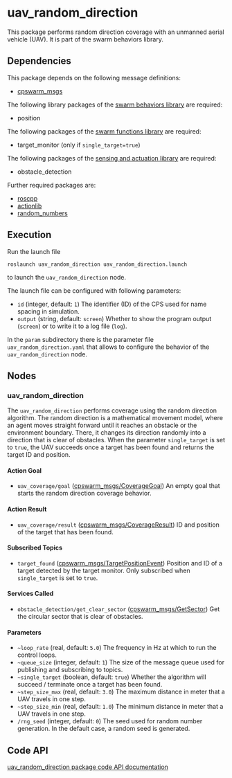 # uav_random_direction

This package performs random direction coverage with an unmanned aerial vehicle (UAV). It is part of the swarm behaviors library.

## Dependencies
This package depends on the following message definitions:
* [cpswarm_msgs](https://cpswarm.github.io/cpswarm_msgs/html/index-msg.html)

The following library packages of the [swarm behaviors library](https://github.com/cpswarm/swarm_behaviors) are required:
* position

The following packages of the [swarm functions library](https://github.com/cpswarm/swarm_functions/) are required:
* target_monitor (only if `single_target=true`)

The following packages of the [sensing and actuation library](https://github.com/cpswarm/sensing_actuation) are required:
* obstacle_detection

Further required packages are:
* [roscpp](https://wiki.ros.org/roscpp/)
* [actionlib](https://wiki.ros.org/actionlib/)
* [random_numbers](https://wiki.ros.org/random_numbers/)

## Execution
Run the launch file
```
roslaunch uav_random_direction uav_random_direction.launch
```
to launch the `uav_random_direction` node.

The launch file can be configured with following parameters:
* `id` (integer, default: `1`)
  The identifier (ID) of the CPS used for name spacing in simulation.
* `output` (string, default: `screen`)
  Whether to show the program output (`screen`) or to write it to a log file (`log`).

In the `param` subdirectory there is the parameter file `uav_random_direction.yaml` that allows to configure the behavior of the `uav_random_direction` node.

## Nodes

### uav_random_direction
The `uav_random_direction` performs coverage using the random direction algorithm. The random direction is a mathematical movement model, where an agent moves straight forward until it reaches an obstacle or the environment boundary. There, it changes its direction randomly into a direction that is clear of obstacles. When the parameter `single_target` is set to `true`, the UAV succeeds once a target has been found and returns the target ID and position.

#### Action Goal
* `uav_coverage/goal` ([cpswarm_msgs/CoverageGoal](https://cpswarm.github.io/cpswarm_msgs/html/action/Coverage.html))
  An empty goal that starts the random direction coverage behavior.

#### Action Result
* `uav_coverage/result` ([cpswarm_msgs/CoverageResult](https://cpswarm.github.io/cpswarm_msgs/html/action/Coverage.html))
  ID and position of the target that has been found.

#### Subscribed Topics
* `target_found` ([cpswarm_msgs/TargetPositionEvent](https://cpswarm.github.io/cpswarm_msgs/html/msg/TargetPositionEvent.html))
  Position and ID of a target detected by the target monitor. Only subscribed when `single_target` is set to `true`.

#### Services Called
* `obstacle_detection/get_clear_sector` ([cpswarm_msgs/GetSector](https://cpswarm.github.io/cpswarm_msgs/html/srv/GetSector.html))
  Get the circular sector that is clear of obstacles.

#### Parameters
* `~loop_rate` (real, default: `5.0`)
  The frequency in Hz at which to run the control loops.
* `~queue_size` (integer, default: `1`)
  The size of the message queue used for publishing and subscribing to topics.
* `~single_target` (boolean, default: `true`)
  Whether the algorithm will succeed / terminate once a target has been found.
* `~step_size_max` (real, default: `3.0`)
  The maximum distance in meter that a UAV travels in one step.
* `~step_size_min` (real, default: `1.0`)
  The minimum distance in meter that a UAV travels in one step.
* `/rng_seed` (integer, default: `0`)
  The seed used for random number generation. In the default case, a random seed is generated.

## Code API
[uav_random_direction package code API documentation](https://cpswarm.github.io/swarm_behaviors/uav_random_direction/docs/html/files.html)
